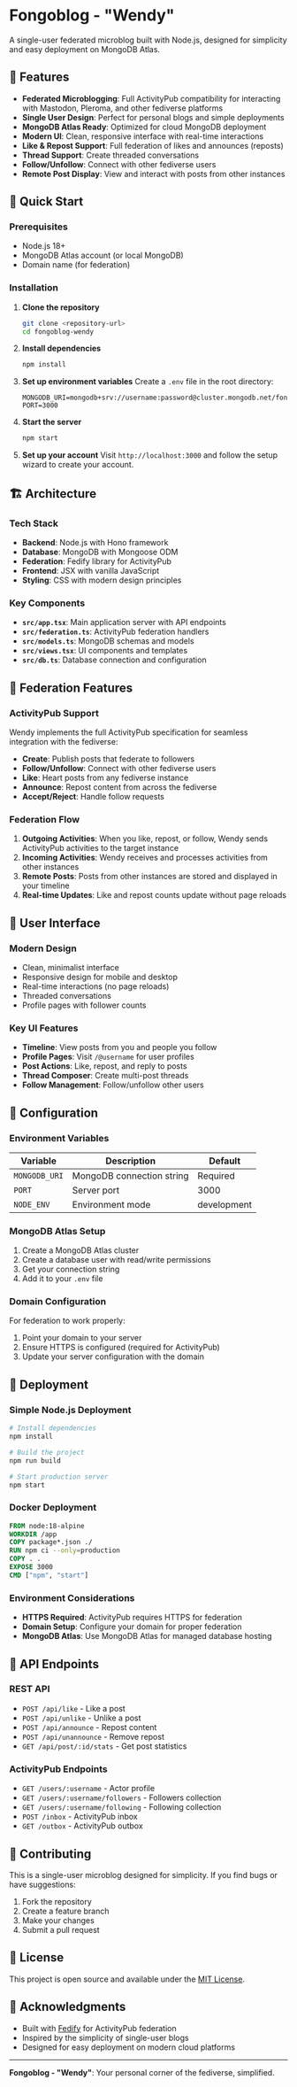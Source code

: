 # Fongoblog - "Wendy"

A single-user federated microblog built with Node.js, designed for simplicity and easy deployment on MongoDB Atlas.

## 🌟 Features

- **Federated Microblogging**: Full ActivityPub compatibility for interacting with Mastodon, Pleroma, and other fediverse platforms
- **Single User Design**: Perfect for personal blogs and simple deployments
- **MongoDB Atlas Ready**: Optimized for cloud MongoDB deployment
- **Modern UI**: Clean, responsive interface with real-time interactions
- **Like & Repost Support**: Full federation of likes and announces (reposts)
- **Thread Support**: Create threaded conversations
- **Follow/Unfollow**: Connect with other fediverse users
- **Remote Post Display**: View and interact with posts from other instances

## 🚀 Quick Start

### Prerequisites

- Node.js 18+ 
- MongoDB Atlas account (or local MongoDB)
- Domain name (for federation)

### Installation

1. **Clone the repository**
   ```bash
   git clone <repository-url>
   cd fongoblog-wendy
   ```

2. **Install dependencies**
   ```bash
   npm install
   ```

3. **Set up environment variables**
   Create a `.env` file in the root directory:
   ```env
   MONGODB_URI=mongodb+srv://username:password@cluster.mongodb.net/fongoblog
   PORT=3000
   ```

4. **Start the server**
   ```bash
   npm start
   ```

5. **Set up your account**
   Visit `http://localhost:3000` and follow the setup wizard to create your account.

## 🏗️ Architecture

### Tech Stack

- **Backend**: Node.js with Hono framework
- **Database**: MongoDB with Mongoose ODM
- **Federation**: Fedify library for ActivityPub
- **Frontend**: JSX with vanilla JavaScript
- **Styling**: CSS with modern design principles

### Key Components

- **`src/app.tsx`**: Main application server with API endpoints
- **`src/federation.ts`**: ActivityPub federation handlers
- **`src/models.ts`**: MongoDB schemas and models
- **`src/views.tsx`**: UI components and templates
- **`src/db.ts`**: Database connection and configuration

## 📡 Federation Features

### ActivityPub Support

Wendy implements the full ActivityPub specification for seamless integration with the fediverse:

- **Create**: Publish posts that federate to followers
- **Follow/Unfollow**: Connect with other fediverse users
- **Like**: Heart posts from any fediverse instance
- **Announce**: Repost content from across the fediverse
- **Accept/Reject**: Handle follow requests

### Federation Flow

1. **Outgoing Activities**: When you like, repost, or follow, Wendy sends ActivityPub activities to the target instance
2. **Incoming Activities**: Wendy receives and processes activities from other instances
3. **Remote Posts**: Posts from other instances are stored and displayed in your timeline
4. **Real-time Updates**: Like and repost counts update without page reloads

## 🎨 User Interface

### Modern Design

- Clean, minimalist interface
- Responsive design for mobile and desktop
- Real-time interactions (no page reloads)
- Threaded conversations
- Profile pages with follower counts

### Key UI Features

- **Timeline**: View posts from you and people you follow
- **Profile Pages**: Visit `/@username` for user profiles
- **Post Actions**: Like, repost, and reply to posts
- **Thread Composer**: Create multi-post threads
- **Follow Management**: Follow/unfollow other users

## 🔧 Configuration

### Environment Variables

| Variable | Description | Default |
|----------|-------------|---------|
| `MONGODB_URI` | MongoDB connection string | Required |
| `PORT` | Server port | 3000 |
| `NODE_ENV` | Environment mode | development |

### MongoDB Atlas Setup

1. Create a MongoDB Atlas cluster
2. Create a database user with read/write permissions
3. Get your connection string
4. Add it to your `.env` file

### Domain Configuration

For federation to work properly:

1. Point your domain to your server
2. Ensure HTTPS is configured (required for ActivityPub)
3. Update your server configuration with the domain

## 🚀 Deployment

### Simple Node.js Deployment

```bash
# Install dependencies
npm install

# Build the project
npm run build

# Start production server
npm start
```

### Docker Deployment

```dockerfile
FROM node:18-alpine
WORKDIR /app
COPY package*.json ./
RUN npm ci --only=production
COPY . .
EXPOSE 3000
CMD ["npm", "start"]
```

### Environment Considerations

- **HTTPS Required**: ActivityPub requires HTTPS for federation
- **Domain Setup**: Configure your domain for proper federation
- **MongoDB Atlas**: Use MongoDB Atlas for managed database hosting

## 🔌 API Endpoints

### REST API

- `POST /api/like` - Like a post
- `POST /api/unlike` - Unlike a post  
- `POST /api/announce` - Repost content
- `POST /api/unannounce` - Remove repost
- `GET /api/post/:id/stats` - Get post statistics

### ActivityPub Endpoints

- `GET /users/:username` - Actor profile
- `GET /users/:username/followers` - Followers collection
- `GET /users/:username/following` - Following collection
- `POST /inbox` - ActivityPub inbox
- `GET /outbox` - ActivityPub outbox

## 🤝 Contributing

This is a single-user microblog designed for simplicity. If you find bugs or have suggestions:

1. Fork the repository
2. Create a feature branch
3. Make your changes
4. Submit a pull request

## 📄 License

This project is open source and available under the [MIT License](LICENSE).

## 🙏 Acknowledgments

- Built with [Fedify](https://fedify.dev/) for ActivityPub federation
- Inspired by the simplicity of single-user blogs
- Designed for easy deployment on modern cloud platforms

---

**Fongoblog - "Wendy"**: Your personal corner of the fediverse, simplified. 